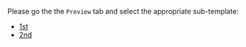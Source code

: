 Please go the the `Preview` tab and select the appropriate sub-template:

* [1st](?expand=1&template=1st_template.md)
* [2nd](?expand=1&template=2nd_template.md)
